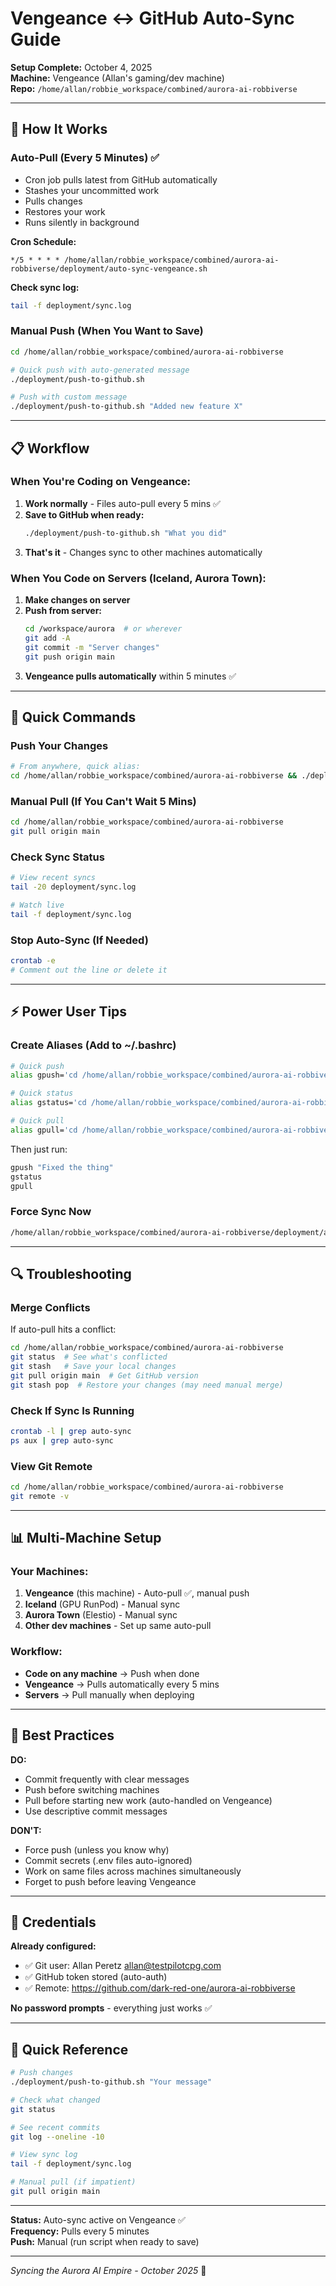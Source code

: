 # Vengeance <-> GitHub Auto-Sync Guide

**Setup Complete:** October 4, 2025  
**Machine:** Vengeance (Allan's gaming/dev machine)  
**Repo:** `/home/allan/robbie_workspace/combined/aurora-ai-robbiverse`

---

## 🔄 How It Works

### Auto-Pull (Every 5 Minutes) ✅
- Cron job pulls latest from GitHub automatically
- Stashes your uncommitted work
- Pulls changes
- Restores your work
- Runs silently in background

**Cron Schedule:**
```
*/5 * * * * /home/allan/robbie_workspace/combined/aurora-ai-robbiverse/deployment/auto-sync-vengeance.sh
```

**Check sync log:**
```bash
tail -f deployment/sync.log
```

### Manual Push (When You Want to Save)
```bash
cd /home/allan/robbie_workspace/combined/aurora-ai-robbiverse

# Quick push with auto-generated message
./deployment/push-to-github.sh

# Push with custom message
./deployment/push-to-github.sh "Added new feature X"
```

---

## 📋 Workflow

### When You're Coding on Vengeance:

1. **Work normally** - Files auto-pull every 5 mins ✅
2. **Save to GitHub when ready:**
   ```bash
   ./deployment/push-to-github.sh "What you did"
   ```
3. **That's it** - Changes sync to other machines automatically

### When You Code on Servers (Iceland, Aurora Town):

1. **Make changes on server**
2. **Push from server:**
   ```bash
   cd /workspace/aurora  # or wherever
   git add -A
   git commit -m "Server changes"
   git push origin main
   ```
3. **Vengeance pulls automatically** within 5 minutes ✅

---

## 🚀 Quick Commands

### Push Your Changes
```bash
# From anywhere, quick alias:
cd /home/allan/robbie_workspace/combined/aurora-ai-robbiverse && ./deployment/push-to-github.sh
```

### Manual Pull (If You Can't Wait 5 Mins)
```bash
cd /home/allan/robbie_workspace/combined/aurora-ai-robbiverse
git pull origin main
```

### Check Sync Status
```bash
# View recent syncs
tail -20 deployment/sync.log

# Watch live
tail -f deployment/sync.log
```

### Stop Auto-Sync (If Needed)
```bash
crontab -e
# Comment out the line or delete it
```

---

## ⚡ Power User Tips

### Create Aliases (Add to ~/.bashrc)
```bash
# Quick push
alias gpush='cd /home/allan/robbie_workspace/combined/aurora-ai-robbiverse && ./deployment/push-to-github.sh'

# Quick status
alias gstatus='cd /home/allan/robbie_workspace/combined/aurora-ai-robbiverse && git status'

# Quick pull
alias gpull='cd /home/allan/robbie_workspace/combined/aurora-ai-robbiverse && git pull origin main'
```

Then just run:
```bash
gpush "Fixed the thing"
gstatus
gpull
```

### Force Sync Now
```bash
/home/allan/robbie_workspace/combined/aurora-ai-robbiverse/deployment/auto-sync-vengeance.sh
```

---

## 🔍 Troubleshooting

### Merge Conflicts
If auto-pull hits a conflict:
```bash
cd /home/allan/robbie_workspace/combined/aurora-ai-robbiverse
git status  # See what's conflicted
git stash   # Save your local changes
git pull origin main  # Get GitHub version
git stash pop  # Restore your changes (may need manual merge)
```

### Check If Sync Is Running
```bash
crontab -l | grep auto-sync
ps aux | grep auto-sync
```

### View Git Remote
```bash
cd /home/allan/robbie_workspace/combined/aurora-ai-robbiverse
git remote -v
```

---

## 📊 Multi-Machine Setup

### Your Machines:
1. **Vengeance** (this machine) - Auto-pull ✅, manual push
2. **Iceland** (GPU RunPod) - Manual sync
3. **Aurora Town** (Elestio) - Manual sync
4. **Other dev machines** - Set up same auto-pull

### Workflow:
- **Code on any machine** → Push when done
- **Vengeance** → Pulls automatically every 5 mins
- **Servers** → Pull manually when deploying

---

## 🎯 Best Practices

**DO:**
- Commit frequently with clear messages
- Push before switching machines
- Pull before starting new work (auto-handled on Vengeance)
- Use descriptive commit messages

**DON'T:**
- Force push (unless you know why)
- Commit secrets (.env files auto-ignored)
- Work on same files across machines simultaneously
- Forget to push before leaving Vengeance

---

## 🔐 Credentials

**Already configured:**
- ✅ Git user: Allan Peretz <allan@testpilotcpg.com>
- ✅ GitHub token stored (auto-auth)
- ✅ Remote: https://github.com/dark-red-one/aurora-ai-robbiverse

**No password prompts** - everything just works ✅

---

## 🚀 Quick Reference

```bash
# Push changes
./deployment/push-to-github.sh "Your message"

# Check what changed
git status

# See recent commits
git log --oneline -10

# View sync log
tail -f deployment/sync.log

# Manual pull (if impatient)
git pull origin main
```

---

**Status:** Auto-sync active on Vengeance ✅  
**Frequency:** Pulls every 5 minutes  
**Push:** Manual (run script when ready to save)

---

*Syncing the Aurora AI Empire - October 2025* 🚀

